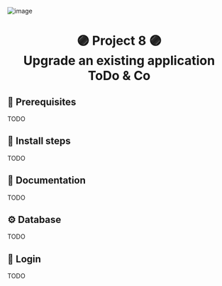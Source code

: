 ![image](https://user-images.githubusercontent.com/54909696/144947502-ef90f2a8-efcb-415d-b30d-5eba9d56fa65.png)
# <p align="center">🟣 Project 8 🟣<br /> Upgrade an existing application ToDo & Co</p>


## 🧩 Prerequisites
TODO


## 📌️ Install steps
TODO


## 📖️ Documentation
TODO


## ⚙️ Database
TODO


## 🔐 Login
TODO
